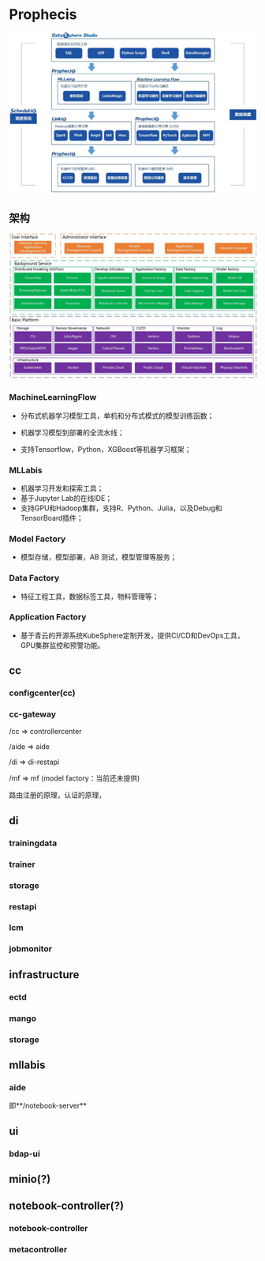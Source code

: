 # Prophecis

<img src="pics/Prophecis功能特色3.jpg" alt="Prophecis功能特色" style="zoom:67%;" />

## 架构

<img src="pics/Prophecis-Arch.jpg" alt="Prophecis" style="zoom: 70%;" />

### MachineLearningFlow

- 分布式机器学习模型工具，单机和分布式模式的模型训练函数；

- 机器学习模型到部署的全流水线；
- 支持Tensorflow，Python，XGBoost等机器学习框架；



### MLLabis

- 机器学习开发和探索工具；
- 基于Jupyter Lab的在线IDE；
- 支持GPU和Hadoop集群，支持R、Python、Julia，以及Debug和TensorBoard插件；



### Model Factory

- 模型存储，模型部署，AB 测试，模型管理等服务；



### Data Factory

- 特征工程工具，数据标签工具，物料管理等；



### Application Factory

- 基于青云的开源系统KubeSphere定制开发，提供CI/CD和DevOps工具，GPU集群监控和预警功能。



## cc

### configcenter(cc)



### cc-gateway

/cc  => controllercenter

/aide  => aide

/di => di-restapi

/mf => mf  (model factory：当前还未提供)



路由注册的原理，认证的原理，



## di



### trainingdata



### trainer



### storage



### restapi



### lcm



### jobmonitor



## infrastructure

### ectd



### mango



### storage



## mllabis

### aide

即**/notebook-server**



## ui

### bdap-ui



## minio(?)



## notebook-controller(?)

### notebook-controller

### metacontroller